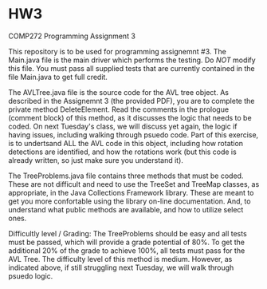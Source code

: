 # HW3
COMP272 Programming Assignment 3

This repository is to be used for programming assignemnt #3. The Main.java file is the main driver which performs the testing. Do *NOT* modify this file. You must pass all supplied tests that are currently contained in the file Main.java to get full credit. 

The AVLTree.java file is the source code for the AVL tree object. As described in the Assignemnt 3 (the provided PDF), you are to complete the private method DeleteElement. Read the comments in the prologue (comment block) of this method, as it discusses the logic that needs to be coded. On next Tuesday's class, we will discuss yet again, the logic if having issues, including walking through psuedo code. Part of this exercise, is to undertsand ALL the AVL code in this object, including how rotation detections are identified, and how the rotations work (but this code is already written, so just make sure you understand it). 

The TreeProblems.java file contains three methods that must be coded. These are not difficult and need to use the TreeSet and TreeMap classes, as appropriate, in the Java Collections Framework library. These are meant to get you more confortable using the library on-line documentation. And, to understand what public methods are available, and how to utilize select ones. 

Difficultly level / Grading: 
The TreeProblems should be easy and all tests must be passed, which will provide a grade potential of 80%. To get the additional 20% of the grade to achieve 100%, all tests must pass for the AVL Tree. The difficulty level of this method is medium. However, as indicated above, if still struggling next Tuesday, we will walk through psuedo logic. 
